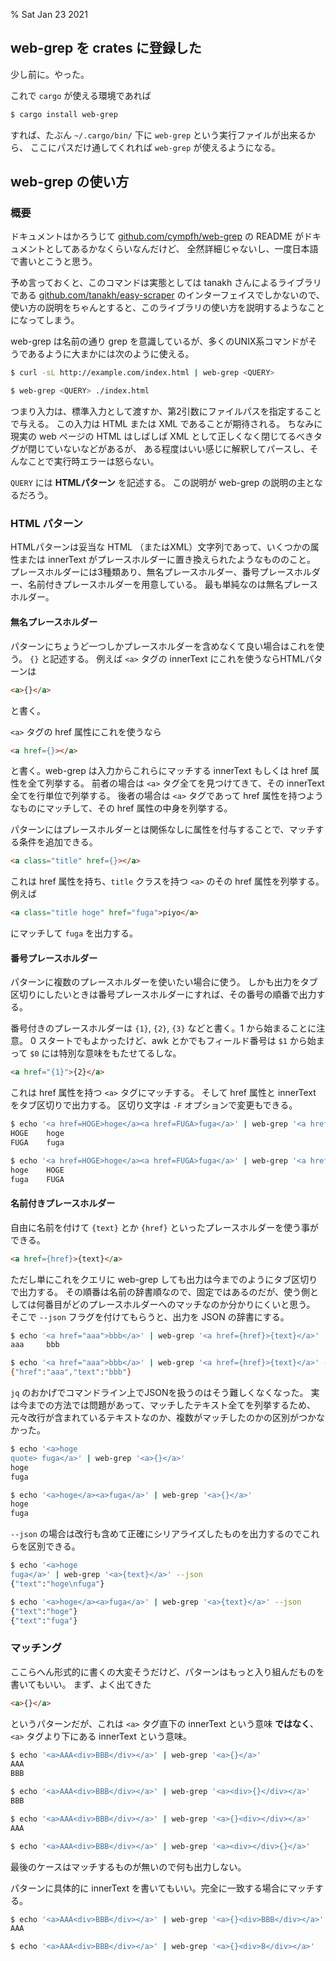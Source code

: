 % Sat Jan 23 2021

## web-grep を crates に登録した

少し前に。やった。

これで `cargo` が使える環境であれば

```bash
$ cargo install web-grep
```

すれば、たぶん `~/.cargo/bin/` 下に `web-grep` という実行ファイルが出来るから、
ここにパスだけ通してくれれば `web-grep` が使えるようになる。

## web-grep の使い方

### 概要

ドキュメントはかろうじて
[github.com/cympfh/web-grep](https://github.com/cympfh/web-grep)
の README がドキュメントとしてあるかなくらいなんだけど、
全然詳細じゃないし、一度日本語で書いとこうと思う。

予め言っておくと、このコマンドは実態としては tanakh さんによるライブラリである
[github.com/tanakh/easy-scraper](https://github.com/tanakh/easy-scraper)
のインターフェイスでしかないので、
使い方の説明をちゃんとすると、このライブラリの使い方を説明するようなことになってしまう。

web-grep は名前の通り grep を意識しているが、多くのUNIX系コマンドがそうであるように大まかには次のように使える。

```bash
$ curl -sL http://example.com/index.html | web-grep <QUERY>

$ web-grep <QUERY> ./index.html
```

つまり入力は、標準入力として渡すか、第2引数にファイルパスを指定することで与える。
この入力は HTML または XML であることが期待される。
ちなみに現実の web ページの HTML はしばしば XML として正しくなく閉じてるべきタグが閉じていないなどがあるが、
ある程度はいい感じに解釈してパースし、そんなことで実行時エラーは怒らない。

`QUERY` には **HTMLパターン** を記述する。
この説明が web-grep の説明の主となるだろう。

### HTML パターン

HTMLパターンは妥当な HTML （またはXML）文字列であって、いくつかの属性または innerText がプレースホルダーに置き換えられたようなもののこと。
プレースホルダーには3種類あり、無名プレースホルダー、番号プレースホルダー、名前付きプレースホルダーを用意している。
最も単純なのは無名プレースホルダー。

#### 無名プレースホルダー

パターンにちょうど一つしかプレースホルダーを含めなくて良い場合はこれを使う。
`{}` と記述する。
例えば `<a>` タグの innerText にこれを使うならHTMLパターンは

```html
<a>{}</a>
```

と書く。

`<a>` タグの href 属性にこれを使うなら

```html
<a href={}></a>
```

と書く。web-grep は入力からこれらにマッチする innerText もしくは href 属性を全て列挙する。
前者の場合は `<a>` タグ全てを見つけてきて、その innerText 全てを行単位で列挙する。
後者の場合は `<a>` タグであって href 属性を持つようなものにマッチして、その href 属性の中身を列挙する。

パターンにはプレースホルダーとは関係なしに属性を付与することで、マッチする条件を追加できる。

```html
<a class="title" href={}></a>
```

これは href 属性を持ち、`title` クラスを持つ `<a>` のその href 属性を列挙する。
例えば

```html
<a class="title hoge" href="fuga">piyo</a>
```

にマッチして `fuga` を出力する。

#### 番号プレースホルダー

パターンに複数のプレースホルダーを使いたい場合に使う。
しかも出力をタブ区切りにしたいときは番号プレースホルダーにすれば、その番号の順番で出力する。

番号付きのプレースホルダーは `{1}`, `{2}`, `{3}` などと書く。1 から始まることに注意。
0 スタートでもよかったけど、awk とかでもフィールド番号は `$1` から始まって `$0` には特別な意味をもたせてるしな。

```html
<a href="{1}">{2}</a>
```

これは href 属性を持つ `<a>` タグにマッチする。
そして href 属性と innerText をタブ区切りで出力する。
区切り文字は `-F` オプションで変更もできる。

```bash
$ echo '<a href=HOGE>hoge</a><a href=FUGA>fuga</a>' | web-grep '<a href={1}>{2}</a>'
HOGE    hoge
FUGA    fuga

$ echo '<a href=HOGE>hoge</a><a href=FUGA>fuga</a>' | web-grep '<a href={2}>{1}</a>'
hoge    HOGE
fuga    FUGA
```

#### 名前付きプレースホルダー

自由に名前を付けて `{text}` とか `{href}` といったプレースホルダーを使う事ができる。

```html
<a href={href}>{text}</a>
```

ただし単にこれをクエリに web-grep しても出力は今までのようにタブ区切りで出力する。
その順番は名前の辞書順なので、固定ではあるのだが、使う側としては何番目がどのプレースホルダーへのマッチなのか分かりにくいと思う。
そこで `--json` フラグを付けてもらうと、出力を JSON の辞書にする。

```bash
$ echo '<a href="aaa">bbb</a>' | web-grep '<a href={href}>{text}</a>'
aaa     bbb

$ echo '<a href="aaa">bbb</a>' | web-grep '<a href={href}>{text}</a>' --json
{"href":"aaa","text":"bbb"}
```

`jq` のおかげでコマンドライン上でJSONを扱うのはそう難しくなくなった。
実は今までの方法では問題があって、マッチしたテキスト全てを列挙するため、元々改行が含まれているテキストなのか、複数がマッチしたのかの区別がつかなかった。

```bash
$ echo '<a>hoge
quote> fuga</a>' | web-grep '<a>{}</a>'
hoge
fuga

$ echo '<a>hoge</a><a>fuga</a>' | web-grep '<a>{}</a>'
hoge
fuga
```

`--json` の場合は改行も含めて正確にシリアライズしたものを出力するのでこれらを区別できる。

```bash
$ echo '<a>hoge
fuga</a>' | web-grep '<a>{text}</a>' --json
{"text":"hoge\nfuga"}

$ echo '<a>hoge</a><a>fuga</a>' | web-grep '<a>{text}</a>' --json
{"text":"hoge"}
{"text":"fuga"}
```

### マッチング

ここらへん形式的に書くの大変そうだけど、パターンはもっと入り組んだものを書いてもいい。
まず、よく出てきた

```html
<a>{}</a>
```

というパターンだが、これは `<a>` タグ直下の innerText という意味 **ではなく**、
`<a>` タグより下にある innerText という意味。

```bash
$ echo '<a>AAA<div>BBB</div></a>' | web-grep '<a>{}</a>'
AAA
BBB

$ echo '<a>AAA<div>BBB</div></a>' | web-grep '<a><div>{}</div></a>'
BBB

$ echo '<a>AAA<div>BBB</div></a>' | web-grep '<a>{}<div></div></a>'
AAA

$ echo '<a>AAA<div>BBB</div></a>' | web-grep '<a><div></div>{}</a>'
```

最後のケースはマッチするものが無いので何も出力しない。

パターンに具体的に innerText を書いてもいい。完全に一致する場合にマッチする。

```bash
$ echo '<a>AAA<div>BBB</div></a>' | web-grep '<a>{}<div>BBB</div></a>'
AAA

$ echo '<a>AAA<div>BBB</div></a>' | web-grep '<a>{}<div>B</div></a>'
```

